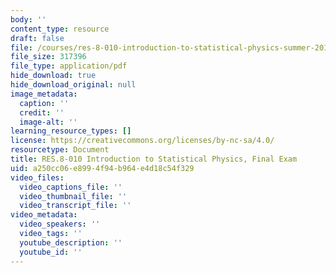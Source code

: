 ```yaml
---
body: ''
content_type: resource
draft: false
file: /courses/res-8-010-introduction-to-statistical-physics-summer-2018/mitres_8_010su18_final.pdf
file_size: 317396
file_type: application/pdf
hide_download: true
hide_download_original: null
image_metadata:
  caption: ''
  credit: ''
  image-alt: ''
learning_resource_types: []
license: https://creativecommons.org/licenses/by-nc-sa/4.0/
resourcetype: Document
title: RES.8-010 Introduction to Statistical Physics, Final Exam
uid: a250cc06-e899-4f94-b964-e4d18c54f329
video_files:
  video_captions_file: ''
  video_thumbnail_file: ''
  video_transcript_file: ''
video_metadata:
  video_speakers: ''
  video_tags: ''
  youtube_description: ''
  youtube_id: ''
---
```

